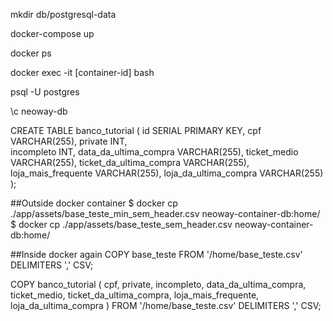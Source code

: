mkdir db/postgresql-data

docker-compose up

docker ps 

docker exec -it [container-id] bash

psql -U postgres

\c neoway-db

CREATE TABLE banco_tutorial (
    id SERIAL PRIMARY KEY,
    cpf VARCHAR(255),
    private INT,  
    incompleto INT,
    data_da_ultima_compra VARCHAR(255),
    ticket_medio VARCHAR(255),
    ticket_da_ultima_compra VARCHAR(255),
    loja_mais_frequente VARCHAR(255),
    loja_da_ultima_compra VARCHAR(255)
);

##Outside docker container
$ docker cp ./app/assets/base_teste_min_sem_header.csv neoway-container-db:home/
$ docker cp ./app/assets/base_teste_sem_header.csv neoway-container-db:home/


##Inside docker again
COPY base_teste FROM '/home/base_teste.csv' DELIMITERS ',' CSV;

COPY banco_tutorial (
    cpf, 
    private, 
    incompleto, 
    data_da_ultima_compra, 
    ticket_medio, 
    ticket_da_ultima_compra, 
    loja_mais_frequente, 
    loja_da_ultima_compra
) FROM '/home/base_teste.csv' DELIMITERS ',' CSV;

